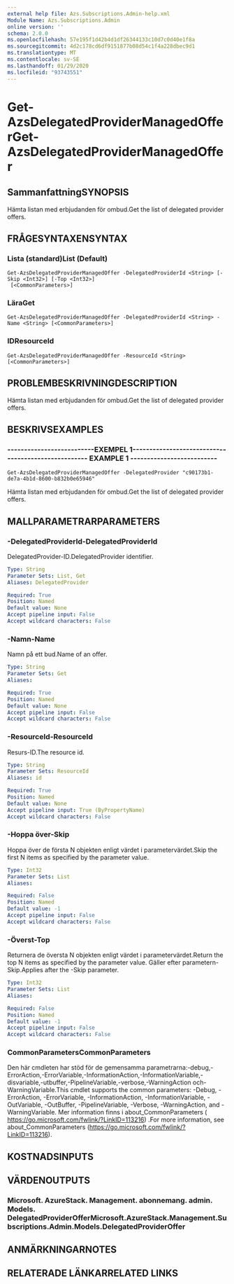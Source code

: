 ```yaml
---
external help file: Azs.Subscriptions.Admin-help.xml
Module Name: Azs.Subscriptions.Admin
online version: ''
schema: 2.0.0
ms.openlocfilehash: 57e195f1d42b4d1df26344133c10d7c0d40e1f8a
ms.sourcegitcommit: 4d2c178cd6df9151877b08d54c1f4a228dbec9d1
ms.translationtype: MT
ms.contentlocale: sv-SE
ms.lasthandoff: 01/29/2020
ms.locfileid: "93743551"
---
```

# <span data-ttu-id="93737-101">Get-AzsDelegatedProviderManagedOffer</span><span class="sxs-lookup"><span data-stu-id="93737-101">Get-AzsDelegatedProviderManagedOffer</span></span>

## <span data-ttu-id="93737-102">Sammanfattning</span><span class="sxs-lookup"><span data-stu-id="93737-102">SYNOPSIS</span></span>
<span data-ttu-id="93737-103">Hämta listan med erbjudanden för ombud.</span><span class="sxs-lookup"><span data-stu-id="93737-103">Get the list of delegated provider offers.</span></span>

## <span data-ttu-id="93737-104">FRÅGESYNTAXEN</span><span class="sxs-lookup"><span data-stu-id="93737-104">SYNTAX</span></span>

### <span data-ttu-id="93737-105">Lista (standard)</span><span class="sxs-lookup"><span data-stu-id="93737-105">List (Default)</span></span>
```
Get-AzsDelegatedProviderManagedOffer -DelegatedProviderId <String> [-Skip <Int32>] [-Top <Int32>]
 [<CommonParameters>]
```

### <span data-ttu-id="93737-106">Lära</span><span class="sxs-lookup"><span data-stu-id="93737-106">Get</span></span>
```
Get-AzsDelegatedProviderManagedOffer -DelegatedProviderId <String> -Name <String> [<CommonParameters>]
```

### <span data-ttu-id="93737-107">ID</span><span class="sxs-lookup"><span data-stu-id="93737-107">ResourceId</span></span>
```
Get-AzsDelegatedProviderManagedOffer -ResourceId <String> [<CommonParameters>]
```

## <span data-ttu-id="93737-108">PROBLEMBESKRIVNING</span><span class="sxs-lookup"><span data-stu-id="93737-108">DESCRIPTION</span></span>
<span data-ttu-id="93737-109">Hämta listan med erbjudanden för ombud.</span><span class="sxs-lookup"><span data-stu-id="93737-109">Get the list of delegated provider offers.</span></span>

## <span data-ttu-id="93737-110">BESKRIVS</span><span class="sxs-lookup"><span data-stu-id="93737-110">EXAMPLES</span></span>

### <span data-ttu-id="93737-111">--------------------------EXEMPEL 1--------------------------</span><span class="sxs-lookup"><span data-stu-id="93737-111">-------------------------- EXAMPLE 1 --------------------------</span></span>
```
Get-AzsDelegatedProviderManagedOffer -DelegatedProvider "c90173b1-de7a-4b1d-8600-b832b0e65946"
```

<span data-ttu-id="93737-112">Hämta listan med erbjudanden för ombud.</span><span class="sxs-lookup"><span data-stu-id="93737-112">Get the list of delegated provider offers.</span></span>

## <span data-ttu-id="93737-113">MALLPARAMETRAR</span><span class="sxs-lookup"><span data-stu-id="93737-113">PARAMETERS</span></span>

### <span data-ttu-id="93737-114">-DelegatedProviderId</span><span class="sxs-lookup"><span data-stu-id="93737-114">-DelegatedProviderId</span></span>
<span data-ttu-id="93737-115">DelegatedProvider-ID.</span><span class="sxs-lookup"><span data-stu-id="93737-115">DelegatedProvider identifier.</span></span>

```yaml
Type: String
Parameter Sets: List, Get
Aliases: DelegatedProvider

Required: True
Position: Named
Default value: None
Accept pipeline input: False
Accept wildcard characters: False
```

### <span data-ttu-id="93737-116">-Namn</span><span class="sxs-lookup"><span data-stu-id="93737-116">-Name</span></span>
<span data-ttu-id="93737-117">Namn på ett bud.</span><span class="sxs-lookup"><span data-stu-id="93737-117">Name of an offer.</span></span>

```yaml
Type: String
Parameter Sets: Get
Aliases: 

Required: True
Position: Named
Default value: None
Accept pipeline input: False
Accept wildcard characters: False
```

### <span data-ttu-id="93737-118">-ResourceId</span><span class="sxs-lookup"><span data-stu-id="93737-118">-ResourceId</span></span>
<span data-ttu-id="93737-119">Resurs-ID.</span><span class="sxs-lookup"><span data-stu-id="93737-119">The resource id.</span></span>

```yaml
Type: String
Parameter Sets: ResourceId
Aliases: id

Required: True
Position: Named
Default value: None
Accept pipeline input: True (ByPropertyName)
Accept wildcard characters: False
```

### <span data-ttu-id="93737-120">-Hoppa över</span><span class="sxs-lookup"><span data-stu-id="93737-120">-Skip</span></span>
<span data-ttu-id="93737-121">Hoppa över de första N objekten enligt värdet i parametervärdet.</span><span class="sxs-lookup"><span data-stu-id="93737-121">Skip the first N items as specified by the parameter value.</span></span>

```yaml
Type: Int32
Parameter Sets: List
Aliases: 

Required: False
Position: Named
Default value: -1
Accept pipeline input: False
Accept wildcard characters: False
```

### <span data-ttu-id="93737-122">-Överst</span><span class="sxs-lookup"><span data-stu-id="93737-122">-Top</span></span>
<span data-ttu-id="93737-123">Returnera de översta N objekten enligt värdet i parametervärdet.</span><span class="sxs-lookup"><span data-stu-id="93737-123">Return the top N items as specified by the parameter value.</span></span>
<span data-ttu-id="93737-124">Gäller efter parametern-Skip.</span><span class="sxs-lookup"><span data-stu-id="93737-124">Applies after the -Skip parameter.</span></span>

```yaml
Type: Int32
Parameter Sets: List
Aliases: 

Required: False
Position: Named
Default value: -1
Accept pipeline input: False
Accept wildcard characters: False
```

### <span data-ttu-id="93737-125">CommonParameters</span><span class="sxs-lookup"><span data-stu-id="93737-125">CommonParameters</span></span>
<span data-ttu-id="93737-126">Den här cmdleten har stöd för de gemensamma parametrarna:-debug,-ErrorAction,-ErrorVariable,-InformationAction,-InformationVariable,-disvariable,-utbuffer,-PipelineVariable,-verbose,-WarningAction och-WarningVariable.</span><span class="sxs-lookup"><span data-stu-id="93737-126">This cmdlet supports the common parameters: -Debug, -ErrorAction, -ErrorVariable, -InformationAction, -InformationVariable, -OutVariable, -OutBuffer, -PipelineVariable, -Verbose, -WarningAction, and -WarningVariable.</span></span> <span data-ttu-id="93737-127">Mer information finns i about_CommonParameters ( https://go.microsoft.com/fwlink/?LinkID=113216) .</span><span class="sxs-lookup"><span data-stu-id="93737-127">For more information, see about_CommonParameters (https://go.microsoft.com/fwlink/?LinkID=113216).</span></span>

## <span data-ttu-id="93737-128">KOSTNADS</span><span class="sxs-lookup"><span data-stu-id="93737-128">INPUTS</span></span>

## <span data-ttu-id="93737-129">VÄRDEN</span><span class="sxs-lookup"><span data-stu-id="93737-129">OUTPUTS</span></span>

### <span data-ttu-id="93737-130">Microsoft. AzureStack. Management. abonnemang. admin. Models. DelegatedProviderOffer</span><span class="sxs-lookup"><span data-stu-id="93737-130">Microsoft.AzureStack.Management.Subscriptions.Admin.Models.DelegatedProviderOffer</span></span>

## <span data-ttu-id="93737-131">ANMÄRKNINGAR</span><span class="sxs-lookup"><span data-stu-id="93737-131">NOTES</span></span>

## <span data-ttu-id="93737-132">RELATERADE LÄNKAR</span><span class="sxs-lookup"><span data-stu-id="93737-132">RELATED LINKS</span></span>

